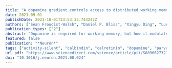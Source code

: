 ```yaml
---
title: "A dopamine gradient controls access to distributed working memory in the large-scale monkey cortex"
date: 2021-09-01
publishDate: 2021-10-01T23:53:32.743242Z
authors: ["Sean Froudist-Walsh", "Daniel P. Bliss", "Xingyu Ding", "Lucija Rapan", "Meiqi Niu", "Kenneth Knoblauch", "Karl Zilles", "Henry Kennedy", "Nicola Palomero-Gallagher", "Xiao-Jing Wang"]
publication_types: ["2"]
abstract: "Dopamine is required for working memory, but how it modulates the large-scale cortex is unknown. Here, we report that dopamine receptor density per neuron, measured by autoradiography, displays a macroscopic gradient along the macaque cortical hierarchy. This gradient is incorporated in a connectome-based large-scale cortex model endowed with multiple neuron types. The model captures an inverted U-shaped dependence of working memory on dopamine and spatial patterns of persistent activity observed in over 90 experimental studies. Moreover, we show that dopamine is crucial for filtering out irrelevant stimuli by enhancing inhibition from dendrite-targeting interneurons. Our model revealed that an activity-silent memory trace can be realized by facilitation of inter-areal connections and that adjusting cortical dopamine induces a switch from this internal memory state to distributed persistent activity. Our work represents a cross-level understanding from molecules and cell types to recurrent circuit dynamics underlying a core cognitive function distributed across the primate cortex."
featured: false
publication: "*Neuron*"
tags: ["activity-silent", "calbindin", "calretinin", "dopamine", "parvalbumin", "persistent activity", "short-term synaptic plasticity", "somatostatin", "VIP", "working memory"]
url_pdf: "https://www.sciencedirect.com/science/article/pii/S0896627321006218"
doi: "10.1016/j.neuron.2021.08.024"
---
```


